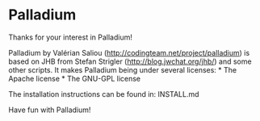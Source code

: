 # Palladium

Thanks for your interest in Palladium!

Palladium by Valérian Saliou (http://codingteam.net/project/palladium) is based on JHB from Stefan Strigler (http://blog.jwchat.org/jhb/) and some other scripts. It makes Palladium being under several licenses:
		* The Apache license
		* The GNU-GPL license

The installation instructions can be found in: INSTALL.md

Have fun with Palladium!
